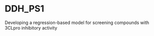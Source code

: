# DDH_PS1
Developing a regression-based model for screening compounds with 3CLpro inhibitory activity
